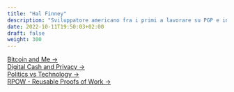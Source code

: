 ```yaml
---
title: "Hal Finney"
description: "Sviluppatore americano fra i primi a lavorare su PGP e inventore di RPOW. Il primo a creare un remailer anonimo, a sostenere Bitcoin e ricevere una transazione da Satoshi."
date: 2022-10-11T19:50:03+02:00
draft: false
weight: 300
---
```


<div class="card-list">
    <div class="card my-3">
        <div class="card-body">
            <a class="stretched-link" href="/cypherpunk/hal-finney/bitcoin-and-me">Bitcoin and Me &rarr;</a>
        </div>
    </div>
</div>
<div class="card-list">
    <div class="card my-3">
        <div class="card-body">
            <a class="stretched-link" href="/cypherpunk/hal-finney/digital-cash-and-privacy">Digital Cash and Privacy &rarr;</a>
        </div>
    </div>
</div>
<div class="card-list">
    <div class="card my-3">
        <div class="card-body">
            <a class="stretched-link" href="/cypherpunk/hal-finney/politics-vs-technology">Politics vs Technology &rarr;</a>
        </div>
    </div>
</div>
<div class="card-list">
    <div class="card my-3">
        <div class="card-body">
            <a class="stretched-link" href="/cypherpunk/hal-finney/">RPOW - Reusable Proofs of Work &rarr;</a>
        </div>
    </div>
</div>
